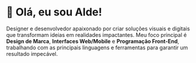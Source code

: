# 👋 Olá, eu sou Alde!

Designer e desenvolvedor apaixonado por criar soluções visuais e digitais que transformam ideias em realidades impactantes. Meu foco principal é **Design de Marca**, **Interfaces Web/Mobile** e **Programação Front-End**, trabalhando com as principais linguagens e ferramentas para garantir um resultado impecável.
